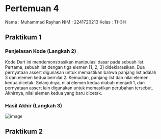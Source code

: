 # Pertemuan 4

Nama   : Muhammad Rayhan
NIM    : 2241720213
Kelas  : TI-3H

## Praktikum 1

### Penjelasan Kode (Langkah 2)
Kode Dart ini mendemonstrasikan manipulasi dasar pada sebuah list. Pertama, sebuah list dengan tiga elemen [1, 2, 3] dideklarasikan. Dua pernyataan assert digunakan untuk memastikan bahwa panjang list adalah 3 dan elemen kedua bernilai 2. Kemudian, panjang list dan nilai elemen kedua dicetak. Selanjutnya, nilai elemen kedua diubah menjadi 1, dan pernyataan assert lain digunakan untuk memastikan perubahan tersebut. Akhirnya, nilai elemen kedua yang baru dicetak.

### Hasil Akhir (Langkah 3)
![image](https://github.com/user-attachments/assets/4cb77ca3-031d-42b3-ad76-569e2dc4dddb)

## Praktikum 2
